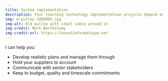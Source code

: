 ```yaml
---
title: System implementation
description: Your learning technology implementation projects depend on someone who can liaise between multiple technical and non-technical stakeholders.
img: m-pulley-1000895.jpg
img-alt: Old pulley with steel cable around it
img-credit: Mark Berthelemy
img-credit-url: https://faouetinformatique.net
---
```

I can help you:

- Develop realistic plans and manage them through
- Hold your suppliers to account
- Communicate with senior stakeholders
- Keep to budget, quality and timescale commitments